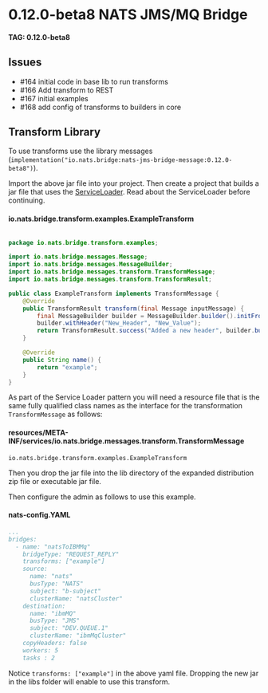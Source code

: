 # 0.12.0-beta8 NATS JMS/MQ Bridge

#### TAG: 0.12.0-beta8

## Issues

* #164 initial code in base lib to run transforms
* #166 Add transform to REST
* #167 initial examples
* #168 add config of transforms to builders in core


## Transform Library

To use transforms use the library messages (`implementation("io.nats.bridge:nats-jms-bridge-message:0.12.0-beta8")`).

Import the above jar file into your project. Then create a project that builds a jar file that uses
the [ServiceLoader](https://docs.oracle.com/javase/7/docs/api/java/util/ServiceLoader.html). Read about the ServiceLoader before continuing.


#### io.nats.bridge.transform.examples.ExampleTransform

```java

package io.nats.bridge.transform.examples;

import io.nats.bridge.messages.Message;
import io.nats.bridge.messages.MessageBuilder;
import io.nats.bridge.messages.transform.TransformMessage;
import io.nats.bridge.messages.transform.TransformResult;

public class ExampleTransform implements TransformMessage {
    @Override
    public TransformResult transform(final Message inputMessage) {
        final MessageBuilder builder = MessageBuilder.builder().initFromMessage(inputMessage);
        builder.withHeader("New_Header", "New_Value");
        return TransformResult.success("Added a new header", builder.build());
    }

    @Override
    public String name() {
        return "example";
    }
}

```

As part of the Service Loader pattern you will need a resource file that is the same fully qualified class names
as the interface for the transformation `TransformMessage` as follows:

#### resources/META-INF/services/io.nats.bridge.messages.transform.TransformMessage

```
io.nats.bridge.transform.examples.ExampleTransform
```

Then you drop the jar file into the lib directory of the expanded distribution zip file or executable jar file.

Then configure the admin as follows to use this example.

#### nats-config.YAML

```yaml
...
bridges:
  - name: "natsToIBMMq"
    bridgeType: "REQUEST_REPLY"
    transforms: ["example"]
    source:
      name: "nats"
      busType: "NATS"
      subject: "b-subject"
      clusterName: "natsCluster"
    destination:
      name: "ibmMQ"
      busType: "JMS"
      subject: "DEV.QUEUE.1"
      clusterName: "ibmMqCluster"
    copyHeaders: false
    workers: 5
    tasks : 2

```

Notice `transforms: ["example"]` in the above yaml file. Dropping the new jar in the libs folder will enable to use this transform.
